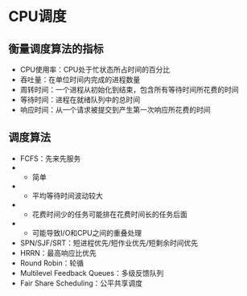 # CPU调度

## 衡量调度算法的指标
+ CPU使用率：CPU处于忙状态所占时间的百分比
+ 吞吐量：在单位时间内完成的进程数量
+ 周转时间：一个进程从初始化到结束，包含所有等待时间所花费的时间
+ 等待时间：进程在就绪队列中的总时间
+ 响应时间：从一个请求被提交到产生第一次响应所花费的时间

## 调度算法
+ FCFS：先来先服务
+ + 简单
+ + 平均等待时间波动较大
+ + 花费时间少的任务可能排在花费时间长的任务后面
+ + 可能导致I/O和CPU之间的重叠处理
+ SPN/SJF/SRT：短进程优先/短作业优先/短剩余时间优先
+ HRRN：最高响应比优先
+ Round Robin：轮循
+ Multilevel Feedback Queues：多级反馈队列
+ Fair Share Scheduling：公平共享调度

